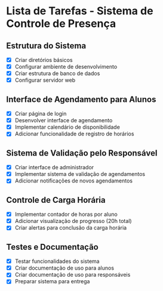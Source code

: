 # Lista de Tarefas - Sistema de Controle de Presença

## Estrutura do Sistema
- [x] Criar diretórios básicos
- [x] Configurar ambiente de desenvolvimento
- [x] Criar estrutura de banco de dados
- [x] Configurar servidor web

## Interface de Agendamento para Alunos
- [x] Criar página de login
- [x] Desenvolver interface de agendamento
- [x] Implementar calendário de disponibilidade
- [x] Adicionar funcionalidade de registro de horários

## Sistema de Validação pelo Responsável
- [x] Criar interface de administrador
- [x] Implementar sistema de validação de agendamentos
- [x] Adicionar notificações de novos agendamentos

## Controle de Carga Horária
- [x] Implementar contador de horas por aluno
- [x] Adicionar visualização de progresso (20h total)
- [x] Criar alertas para conclusão da carga horária

## Testes e Documentação
- [x] Testar funcionalidades do sistema
- [x] Criar documentação de uso para alunos
- [x] Criar documentação de uso para responsáveis
- [x] Preparar sistema para entrega
